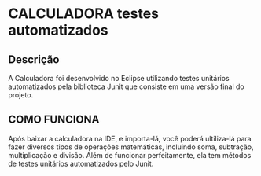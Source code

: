 # CALCULADORA  testes automatizados
## Descrição
A Calculadora foi desenvolvido no Eclipse utilizando testes unitários automatizados pela biblioteca Junit que consiste em uma versão final do projeto.

## COMO FUNCIONA
Após baixar a calculadora na IDE, e importa-lá, você poderá ultiliza-lá para fazer diversos tipos de operações matemáticas, incluindo soma, subtração, multiplicação e divisão. Além de funcionar perfeitamente, ela tem métodos de testes unitários automatizados pelo Junit.



